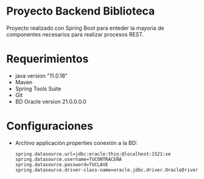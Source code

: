 # Proyecto Backend Biblioteca

Proyecto realizado con Spring Boot para enteder la mayoria de componentes
necesarios para realizar procesos REST.

# Requerimientos

* java version "11.0.18"
* Maven
* Spring Tools Suite 
* Git
* BD Oracle version 21.0.0.0.0

# Configuraciones

- Archivo applicación.properties conexión a la BD:
 
    ```
    spring.datasource.url=jdbc:oracle:thin:@localhost:1521:xe
    spring.datasource.username=TUCONTRACEÑA
    spring.datasource.password=TUCLAVE
    spring.datasource.driver-class-name=oracle.jdbc.driver.OracleDriver
    ```


